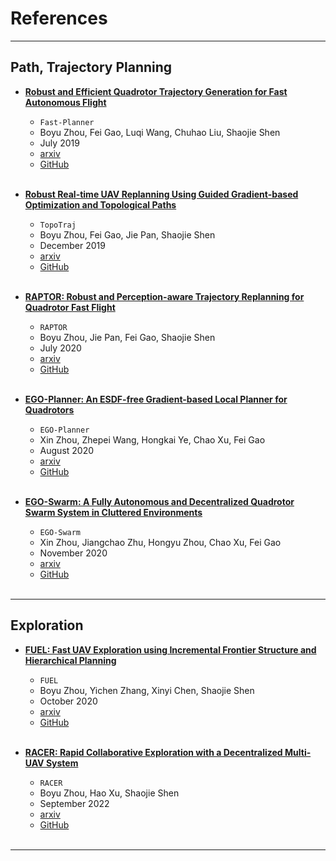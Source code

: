 # References

---

## Path, Trajectory Planning

- **[Robust and Efficient Quadrotor Trajectory Generation for Fast Autonomous Flight](./path_trajectory_planning/1907.01531.pdf)**

  - `Fast-Planner`
  - Boyu Zhou, Fei Gao, Luqi Wang, Chuhao Liu, Shaojie Shen
  - July 2019
  - [arxiv](https://arxiv.org/abs/1907.01531)
  - [GitHub](https://github.com/HKUST-Aerial-Robotics/Fast-Planner)

  <br/>

- **[Robust Real-time UAV Replanning Using Guided Gradient-based Optimization and Topological Paths](./path_trajectory_planning/1912.12644.pdf)**

  - `TopoTraj`
  - Boyu Zhou, Fei Gao, Jie Pan, Shaojie Shen
  - December 2019
  - [arxiv](https://arxiv.org/abs/1912.12644)
  - [GitHub](https://github.com/HKUST-Aerial-Robotics/TopoTraj)

  <br/>

- **[RAPTOR: Robust and Perception-aware Trajectory Replanning for Quadrotor Fast Flight](./path_trajectory_planning/2007.03465.pdf)**

  - `RAPTOR`
  - Boyu Zhou, Jie Pan, Fei Gao, Shaojie Shen
  - July 2020
  - [arxiv](https://arxiv.org/abs/2007.03465)
  - [GitHub](https://github.com/HKUST-Aerial-Robotics/Fast-Planner)

  <br/>

- **[EGO-Planner: An ESDF-free Gradient-based Local Planner for Quadrotors](./path_trajectory_planning/2008.08835.pdf)**

  - `EGO-Planner`
  - Xin Zhou, Zhepei Wang, Hongkai Ye, Chao Xu, Fei Gao
  - August 2020
  - [arxiv](https://arxiv.org/abs/2008.08835)
  - [GitHub](https://github.com/ZJU-FAST-Lab/ego-planner)

  <br/>

- **[EGO-Swarm: A Fully Autonomous and Decentralized Quadrotor Swarm System in Cluttered Environments](./path_trajectory_planning/2011.04183.pdf)**

  - `EGO-Swarm`
  - Xin Zhou, Jiangchao Zhu, Hongyu Zhou, Chao Xu, Fei Gao
  - November 2020
  - [arxiv](https://arxiv.org/abs/2011.04183)
  - [GitHub](https://github.com/ZJU-FAST-Lab/ego-planner-swarm)

  <br/>

---

## Exploration

- **[FUEL: Fast UAV Exploration using Incremental Frontier Structure and Hierarchical Planning](./exploration/2010.11561.pdf)**

  - `FUEL`
  - Boyu Zhou, Yichen Zhang, Xinyi Chen, Shaojie Shen
  - October 2020
  - [arxiv](https://arxiv.org/abs/2010.11561)
  - [GitHub](https://github.com/HKUST-Aerial-Robotics/FUEL)

  <br/>

- **[RACER: Rapid Collaborative Exploration with a Decentralized Multi-UAV System](./exploration/2209.08533.pdf)**

  - `RACER`
  - Boyu Zhou, Hao Xu, Shaojie Shen
  - September 2022
  - [arxiv](https://arxiv.org/abs/2209.08533)
  - [GitHub](https://github.com/SYSU-STAR/RACER)

  <br/>

---
